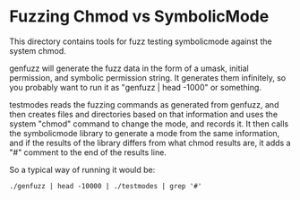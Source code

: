 # Fuzzing Chmod vs SymbolicMode

This directory contains tools for fuzz testing symbolicmode against the system chmod.

genfuzz will generate the fuzz data in the form of a umask, initial permission, and
symbolic permission string.  It generates them infinitely, so you probably want to
run it as "genfuzz | head -1000" or something.

testmodes reads the fuzzing commands as generated from genfuzz, and then creates
files and directories based on that information and uses the system "chmod" command
to change the mode, and records it.  It then calls the symbolicmode library to
generate a mode from the same information, and if the results of the library differs
from what chmod results are, it adds a "#" comment to the end of the results line.

So a typical way of running it would be:

    ./genfuzz | head -10000 | ./testmodes | grep '#'

<!-- vim: ts=4 sw=4 ai et tw=85
-->
